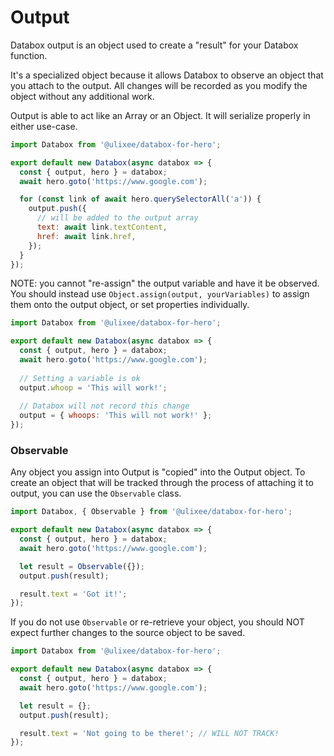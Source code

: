 # Output

Databox output is an object used to create a "result" for your Databox function.

It's a specialized object because it allows Databox to observe an object that you attach to the output. All changes will be recorded as you modify the object without any additional work.

Output is able to act like an Array or an Object. It will serialize properly in either use-case.

```js
import Databox from '@ulixee/databox-for-hero';

export default new Databox(async databox => {
  const { output, hero } = databox;
  await hero.goto('https://www.google.com');

  for (const link of await hero.querySelectorAll('a')) {
    output.push({
      // will be added to the output array
      text: await link.textContent,
      href: await link.href,
    });
  }
});
```

NOTE: you cannot "re-assign" the output variable and have it be observed. You should instead use `Object.assign(output, yourVariables)` to assign them onto the output object, or set properties individually.

```js
import Databox from '@ulixee/databox-for-hero';

export default new Databox(async databox => {
  const { output, hero } = databox;
  await hero.goto('https://www.google.com');
  
  // Setting a variable is ok
  output.whoop = 'This will work!';
  
  // Databox will not record this change
  output = { whoops: 'This will not work!' };
});
```

### Observable

Any object you assign into Output is "copied" into the Output object. To create an object that will be tracked through the process of attaching it to output, you can use the `Observable` class.

```js
import Databox, { Observable } from '@ulixee/databox-for-hero';

export default new Databox(async databox => {
  const { output, hero } = databox;
  await hero.goto('https://www.google.com');

  let result = Observable({});
  output.push(result);

  result.text = 'Got it!';
});
```

If you do not use `Observable` or re-retrieve your object, you should NOT expect further changes to the source object to be saved.

```js
import Databox from '@ulixee/databox-for-hero';

export default new Databox(async databox => {
  const { output, hero } = databox;
  await hero.goto('https://www.google.com');

  let result = {};
  output.push(result);

  result.text = 'Not going to be there!'; // WILL NOT TRACK!
});
```
